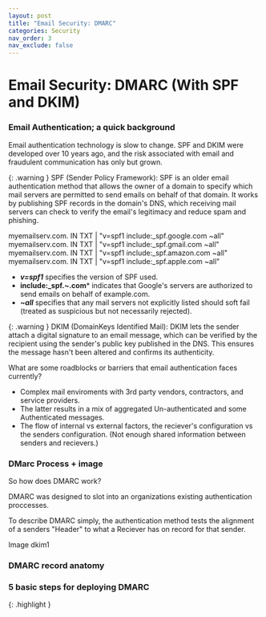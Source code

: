 ```yaml
---
layout: post
title: "Email Security: DMARC"
categories: Security
nav_order: 3
nav_exclude: false
---
```



# Email Security: DMARC (With SPF and DKIM)

### Email Authentication; a quick background
Email authentication technology is slow to change. SPF and DKIM were developed over 10 years ago, and the risk associated with email and fraudulent communication has only but grown.

{: .warning }
SPF (Sender Policy Framework): SPF is an older email authentication method that allows the owner of a domain to specify which mail servers are permitted to send emails on behalf of that domain. It works by publishing SPF records in the domain's DNS, which receiving mail servers can check to verify the email's legitimacy and reduce spam and phishing.

myemailserv.com.    IN    TXT     | "v=spf1 include:_spf.google.com ~all"
myemailserv.com.    IN    TXT     | "v=spf1 include:_spf.gmail.com ~all"
myemailserv.com.    IN    TXT     | "v=spf1 include:_spf.amazon.com ~all"
myemailserv.com.    IN    TXT     | "v=spf1 include:_spf.apple.com ~all"

- ***v=spf1*** specifies the version of SPF used.
- **include:_spf.~.com*** indicates that Google's servers are authorized to send emails on behalf of example.com.
- ***~all*** specifies that any mail servers not explicitly listed should soft fail (treated as suspicious but not necessarily rejected).


{: .warning }
DKIM (DomainKeys Identified Mail): DKIM lets the sender attach a digital signature to an email message, which can be verified by the recipient using the sender's public key published in the DNS. This ensures the message hasn't been altered and confirms its authenticity.

What are some roadblocks or barriers that email authentication faces currently? 
- Complex mail enviroments with 3rd party vendors, contractors, and service providers.
- The latter results in a mix of aggregated Un-authenticated and some Authenticated messages.
- The flow of internal vs external factors, the reciever's configuration vs the senders configuration. (Not enough shared information between senders and recievers.)

### DMarc Process + image

So how does DMARC work? 

DMARC was designed to slot into an organizations existing authentication proccesses.

To describe DMARC simply, the authentication method tests the alignment of a senders "Header" to what a Reciever has on record for that sender. 

Image dkim1

### DMARC record anatomy

### 5 basic steps for deploying DMARC

{: .highlight }


